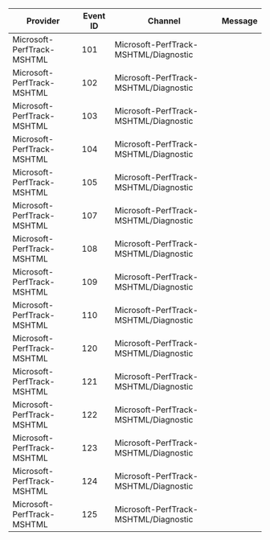 Provider                    |  Event ID  |  Channel                                |  Message
----------------------------|------------|-----------------------------------------|---------
Microsoft-PerfTrack-MSHTML  |  101       |  Microsoft-PerfTrack-MSHTML/Diagnostic  |
Microsoft-PerfTrack-MSHTML  |  102       |  Microsoft-PerfTrack-MSHTML/Diagnostic  |
Microsoft-PerfTrack-MSHTML  |  103       |  Microsoft-PerfTrack-MSHTML/Diagnostic  |
Microsoft-PerfTrack-MSHTML  |  104       |  Microsoft-PerfTrack-MSHTML/Diagnostic  |
Microsoft-PerfTrack-MSHTML  |  105       |  Microsoft-PerfTrack-MSHTML/Diagnostic  |
Microsoft-PerfTrack-MSHTML  |  107       |  Microsoft-PerfTrack-MSHTML/Diagnostic  |
Microsoft-PerfTrack-MSHTML  |  108       |  Microsoft-PerfTrack-MSHTML/Diagnostic  |
Microsoft-PerfTrack-MSHTML  |  109       |  Microsoft-PerfTrack-MSHTML/Diagnostic  |
Microsoft-PerfTrack-MSHTML  |  110       |  Microsoft-PerfTrack-MSHTML/Diagnostic  |
Microsoft-PerfTrack-MSHTML  |  120       |  Microsoft-PerfTrack-MSHTML/Diagnostic  |
Microsoft-PerfTrack-MSHTML  |  121       |  Microsoft-PerfTrack-MSHTML/Diagnostic  |
Microsoft-PerfTrack-MSHTML  |  122       |  Microsoft-PerfTrack-MSHTML/Diagnostic  |
Microsoft-PerfTrack-MSHTML  |  123       |  Microsoft-PerfTrack-MSHTML/Diagnostic  |
Microsoft-PerfTrack-MSHTML  |  124       |  Microsoft-PerfTrack-MSHTML/Diagnostic  |
Microsoft-PerfTrack-MSHTML  |  125       |  Microsoft-PerfTrack-MSHTML/Diagnostic  |